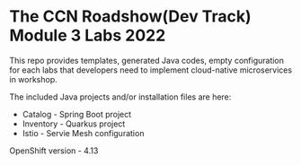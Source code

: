The CCN Roadshow(Dev Track) Module 3 Labs 2022
===

This repo provides templates, generated Java codes, empty configuration for each labs that developers need to implement cloud-native microservices in workshop. 

The included Java projects and/or installation files are here:

* Catalog - Spring Boot project
* Inventory - Quarkus project 
* Istio - Servie Mesh configuration

OpenShift version - 4.13